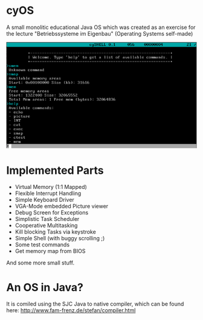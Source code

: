 # cyOS
A small monolitic educational Java OS which was created as an exercise for the lecture "Betriebssysteme im Eigenbau" (Operating Systems self-made)

![Screenshot](blobs/cyOS.png)

# Implemented Parts
- Virtual Memory (1:1 Mapped)
- Flexible Interrupt Handling
- Simple Keyboard Driver
- VGA-Mode embedded Picture viewer
- Debug Screen for Exceptions
- Simplistic Task Scheduler
- Cooperative Multitasking
- Kill blocking Tasks via keystroke
- Simple Shell (with buggy scrolling ;)
- Some test commands 
- Get memory map from BIOS

And some more small stuff. 

# An OS in Java?
It is comiled using the SJC Java to native compiler, which can be found here: http://www.fam-frenz.de/stefan/compiler.html
